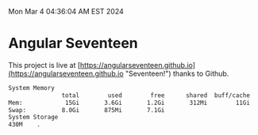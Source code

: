 Mon Mar  4 04:36:04 AM EST 2024

# Angular Seventeen


This project is live at [https://angularseventeen.github.io](https://angularseventeen.github.io "Seventeen!") thanks to Github.

```bash
System Memory
               total        used        free      shared  buff/cache   available
Mem:            15Gi       3.6Gi       1.2Gi       312Mi        11Gi        11Gi
Swap:          8.0Gi       875Mi       7.1Gi
System Storage
430M	.
